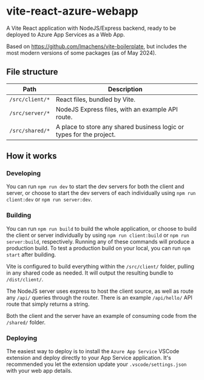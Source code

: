 # vite-react-azure-webapp
A Vite React application with NodeJS/Express backend, ready to be deployed to Azure App Services as a Web App.

Based on https://github.com/lmachens/vite-boilerplate, but includes the most modern versions of some packages (as of May 2024).

## File structure

| Path | Description |
|---|---|
| `/src/client/*` | React files, bundled by Vite. |
| `/src/server/*` | NodeJS Express files, with an example API route. |
| `/src/shared/*` | A place to store any shared business logic or types for the project. |

## How it works

### Developing

You can run `npm run dev` to start the dev servers for both the client and server, or choose to start the dev servers of each individually using `npm run client:dev` or `npm run server:dev`. 

### Building

You can run `npm run build` to build the whole application, or choose to build the client or server individually by using `npm run client:build` or `npm run server:build`, respectively. Running any of these commands will produce a production build. To test a production build on your local, you can run `npm start` after building.

Vite is configured to build everything within the `/src/client/` folder, pulling in any shared code as needed. It will output the resulting bundle to `/dist/client/`. 

The NodeJS server uses express to host the client source, as well as route any `/api/` queries through the router. There is an example `/api/hello/` API route that simply returns a string.

Both the client and the server have an example of consuming code from the `/shared/` folder.

### Deploying

The easiest way to deploy is to install the `Azure App Service` VSCode extension and deploy directly to your App Service application. It's recommended you let the extension update your `.vscode/settings.json` with your web app details.